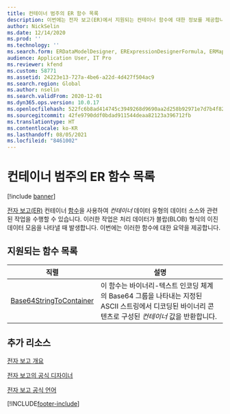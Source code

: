 ```yaml
---
title: 컨테이너 범주의 ER 함수 목록
description: 이번에는 전자 보고(ER)에서 지원되는 컨테이너 함수에 대한 정보를 제공합니다.
author: NickSelin
ms.date: 12/14/2020
ms.prod: ''
ms.technology: ''
ms.search.form: ERDataModelDesigner, ERExpressionDesignerFormula, ERMappedFormatDesigner, ERModelMappingDesigner
audience: Application User, IT Pro
ms.reviewer: kfend
ms.custom: 58771
ms.assetid: 24223e13-727a-4be6-a22d-4d427f504ac9
ms.search.region: Global
ms.author: nselin
ms.search.validFrom: 2020-12-01
ms.dyn365.ops.version: 10.0.17
ms.openlocfilehash: 522fc6b8ad414745c3949268d9690aa2d258b92971e7d7b4f82428398bfec170
ms.sourcegitcommit: 42fe9790ddf0bdad911544deaa82123a396712fb
ms.translationtype: HT
ms.contentlocale: ko-KR
ms.lasthandoff: 08/05/2021
ms.locfileid: "8461002"
---
```

# <a name="list-of-er-functions-in-the-container-category"></a>컨테이너 범주의 ER 함수 목록

[!include [banner](../includes/banner.md)]

[전자 보고(ER)](general-electronic-reporting.md) 컨테이너 [함수](er-formula-language.md#Functions)을 사용하여 *컨테이너* 데이터 유형의 데이터 소스와 관련된 작업을 수행할 수 있습니다. 이러한 작업은 처리 데이터가 블랍(BLOB) 형식의 이진 데이터 모음을 나타낼 때 발생합니다. 이번에는 이러한 함수에 대한 요약을 제공합니다.

## <a name="list-of-supported-functions"></a>지원되는 함수 목록

| 직렬 | 설명 |
|----------|-------------|
| [Base64StringToContainer](er-functions-container-base64stringtocontainer.md) | 이 함수는 바이너리-텍스트 인코딩 체계의 Base64 그룹을 나타내는 지정된 ASCII 스트링에서 디코딩된 바이너리 콘텐츠로 구성된 *컨테이너* 값을 반환합니다. |

## <a name="additional-resources"></a>추가 리소스

[전자 보고 개요](general-electronic-reporting.md)

[전자 보고의 공식 디자이너](general-electronic-reporting-formula-designer.md)

[전자 보고 공식 언어](er-formula-language.md)


[!INCLUDE[footer-include](../../../includes/footer-banner.md)]
